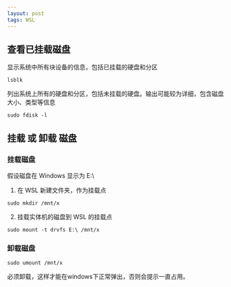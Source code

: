 ```yaml
---
layout: post
tags: WSL
---
```


## 查看已挂载磁盘

显示系统中所有块设备的信息，包括已挂载的硬盘和分区

```
lsblk
```

列出系统上所有的硬盘和分区，包括未挂载的硬盘。输出可能较为详细，包含磁盘大小、类型等信息

```
sudo fdisk -l
```

## 挂载 或 卸载 磁盘

### 挂载磁盘

假设磁盘在 Windows 显示为 E:\

1. 在 WSL 新建文件夹，作为挂载点

```
sudo mkdir /mnt/x
```

2. 挂载实体机的磁盘到 WSL 的挂载点

```
sudo mount -t drvfs E:\ /mnt/x
```

### 卸载磁盘

```
sudo umount /mnt/x
```

必须卸载，这样才能在windows下正常弹出，否则会提示一直占用。
